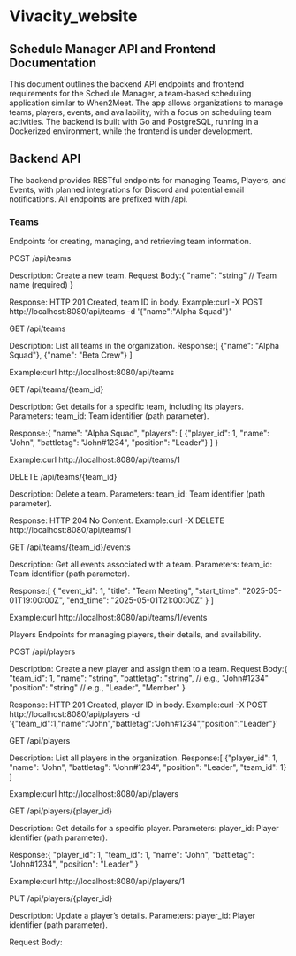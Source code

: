 # Vivacity_website

## Schedule Manager API and Frontend Documentation
This document outlines the backend API endpoints and frontend requirements for the Schedule Manager, a team-based scheduling application similar to When2Meet. The app allows organizations to manage teams, players, events, and availability, with a focus on scheduling team activities. The backend is built with Go and PostgreSQL, running in a Dockerized environment, while the frontend is under development.
## Backend API
The backend provides RESTful endpoints for managing Teams, Players, and Events, with planned integrations for Discord and potential email notifications. All endpoints are prefixed with /api.
### Teams
Endpoints for creating, managing, and retrieving team information.

POST /api/teams

Description: Create a new team.
Request Body:{
  "name": "string" // Team name (required)
}


Response: HTTP 201 Created, team ID in body.
Example:curl -X POST http://localhost:8080/api/teams -d '{"name":"Alpha Squad"}'




GET /api/teams

Description: List all teams in the organization.
Response:[
  {"name": "Alpha Squad"},
  {"name": "Beta Crew"}
]


Example:curl http://localhost:8080/api/teams




GET /api/teams/{team_id}

Description: Get details for a specific team, including its players.
Parameters:
team_id: Team identifier (path parameter).


Response:{
  "name": "Alpha Squad",
  "players": [
    {"player_id": 1, "name": "John", "battletag": "John#1234", "position": "Leader"}
  ]
}


Example:curl http://localhost:8080/api/teams/1




DELETE /api/teams/{team_id}

Description: Delete a team.
Parameters:
team_id: Team identifier (path parameter).


Response: HTTP 204 No Content.
Example:curl -X DELETE http://localhost:8080/api/teams/1




GET /api/teams/{team_id}/events

Description: Get all events associated with a team.
Parameters:
team_id: Team identifier (path parameter).


Response:[
  {
    "event_id": 1,
    "title": "Team Meeting",
    "start_time": "2025-05-01T19:00:00Z",
    "end_time": "2025-05-01T21:00:00Z"
  }
]


Example:curl http://localhost:8080/api/teams/1/events





Players
Endpoints for managing players, their details, and availability.

POST /api/players

Description: Create a new player and assign them to a team.
Request Body:{
  "team_id": 1,
  "name": "string",
  "battletag": "string", // e.g., "John#1234"
  "position": "string"   // e.g., "Leader", "Member"
}


Response: HTTP 201 Created, player ID in body.
Example:curl -X POST http://localhost:8080/api/players -d '{"team_id":1,"name":"John","battletag":"John#1234","position":"Leader"}'




GET /api/players

Description: List all players in the organization.
Response:[
  {"player_id": 1, "name": "John", "battletag": "John#1234", "position": "Leader", "team_id": 1}
]


Example:curl http://localhost:8080/api/players




GET /api/players/{player_id}

Description: Get details for a specific player.
Parameters:
player_id: Player identifier (path parameter).


Response:{
  "player_id": 1,
  "team_id": 1,
  "name": "John",
  "battletag": "John#1234",
  "position": "Leader"
}


Example:curl http://localhost:8080/api/players/1




PUT /api/players/{player_id}

Description: Update a player’s details.
Parameters:
player_id: Player identifier (path parameter).


Request Body:



